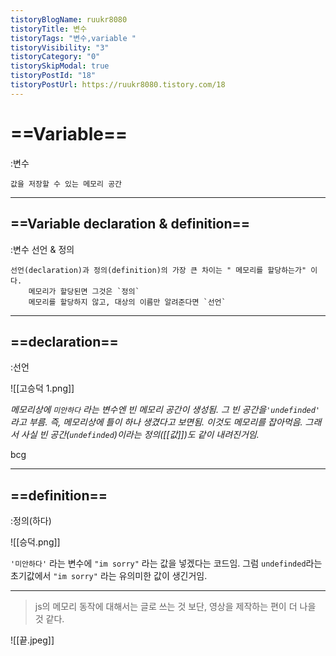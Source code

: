 ```yaml
---
tistoryBlogName: ruukr8080
tistoryTitle: 변수
tistoryTags: "변수,variable "
tistoryVisibility: "3"
tistoryCategory: "0"
tistorySkipModal: true
tistoryPostId: "18"
tistoryPostUrl: https://ruukr8080.tistory.com/18
---
```

# ==Variable==
:변수


	값을 저장할 수 있는 메모리 공간

---

## ==Variable declaration & definition==
:변수 선언 & 정의

	선언(declaration)과 정의(definition)의 가장 큰 차이는 " 메모리를 할당하는가" 이다.
		메모리가 할당된면 그것은 `정의`
		메모리를 할당하지 않고, 대상의 이름만 알려준다면 `선언`

---


## ==declaration==
:선언


![[고승덕 1.png]]

*메모리상에 `미안하다` 라는 변수엔 빈 메모리 공간이 생성됨. 그 빈 공간을`'undefinded'` 라고 부름.
즉, 메모리상에 틀이 하나 생겼다고 보면됨. 이것도 메모리를 잡아먹음.
그래서 사실 빈 공간(`undefinded`)이라는 정의([[값]])도 같이 내려진거임.*



bcg

---


## ==definition==
:정의(하다)

![[승덕.png]]

`'미안하다'` 라는 변수에 `"im sorry"` 라는 값을 넣겠다는 코드임.
그럼 `undefinded`라는 초기값에서 `"im sorry"` 라는 유의미한 값이 생긴거임.


---
> js의 메모리 동작에 대해서는 글로 쓰는 것 보단, 영상을 제작하는 편이 더 나을 것 같다.


![[끝.jpeg]]
